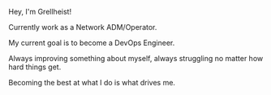 Hey, I'm Grellheist!

Currently work as a Network ADM/Operator.

My current goal is to become a DevOps Engineer.

Always improving something about myself, always struggling no matter how hard things get.

Becoming the best at what I do is what drives me.
